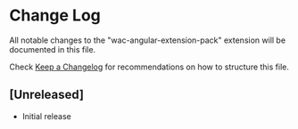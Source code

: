 # Change Log

All notable changes to the "wac-angular-extension-pack" extension will be documented in this file.

Check [Keep a Changelog](http://keepachangelog.com/) for recommendations on how to structure this file.

## [Unreleased]

- Initial release